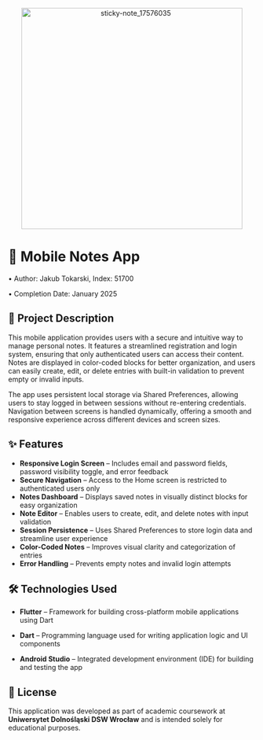 <p align="center">
  <img width="450" height="450" alt="sticky-note_17576035" src="https://github.com/user-attachments/assets/3571a8a5-a31c-4b0b-b92e-e1ad37e33596" />
</p>


# 📱 Mobile Notes App

• Author: Jakub Tokarski, Index: 51700 

• Completion Date: January 2025  


## 📄 Project Description

This mobile application provides users with a secure and intuitive way to manage personal notes. It features a streamlined registration and login system, ensuring that only authenticated users can access their content. Notes are displayed in color-coded blocks for better organization, and users can easily create, edit, or delete entries with built-in validation to prevent empty or invalid inputs.

The app uses persistent local storage via Shared Preferences, allowing users to stay logged in between sessions without re-entering credentials. Navigation between screens is handled dynamically, offering a smooth and responsive experience across different devices and screen sizes.

## ✨ Features

- **Responsive Login Screen** – Includes email and password fields, password visibility toggle, and error feedback   
- **Secure Navigation** – Access to the Home screen is restricted to authenticated users only  
- **Notes Dashboard** – Displays saved notes in visually distinct blocks for easy organization  
- **Note Editor** – Enables users to create, edit, and delete notes with input validation  
- **Session Persistence** – Uses Shared Preferences to store login data and streamline user experience  
- **Color-Coded Notes** – Improves visual clarity and categorization of entries  
- **Error Handling** – Prevents empty notes and invalid login attempts  

## 🛠️ Technologies Used

- **Flutter** – Framework for building cross-platform mobile applications using Dart

- **Dart** – Programming language used for writing application logic and UI components

- **Android Studio** – Integrated development environment (IDE) for building and testing the app
  
## 📄 License

This application was developed as part of academic coursework at **Uniwersytet Dolnośląski DSW Wrocław** and is intended solely for educational purposes.  


